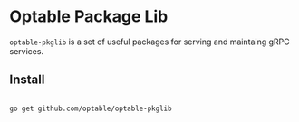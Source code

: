 # Optable Package Lib

`optable-pkglib` is a set of useful packages for serving and maintaing gRPC services.

## Install

```sh

go get github.com/optable/optable-pkglib

```
